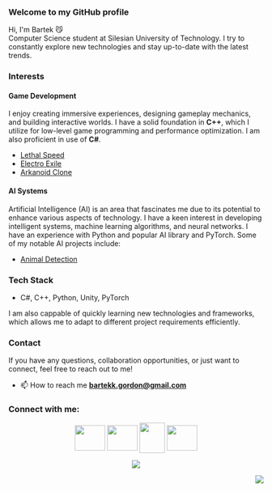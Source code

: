 ### Welcome to my GitHub profile

Hi, I'm Bartek 😼  
Computer Science student at Silesian University of Technology. I try to constantly explore new technologies and stay up-to-date with the latest trends.

### Interests

#### Game Development

I enjoy creating immersive experiences, designing gameplay mechanics, and building interactive worlds. I have a solid foundation in **C++**, which I utilize for low-level game programming and performance optimization. I am also proficient in use of **C#**.

- [Lethal Speed](https://github.com/szejkerek/LethalSpeed)
- [Electro Exile](https://github.com/szejkerek/ElectroExile)
- [Arkanoid Clone](https://github.com/szejkerek/ArkanoidGameClone)

#### AI Systems

Artificial Intelligence (AI) is an area that fascinates me due to its potential to enhance various aspects of technology. I have a keen interest in developing intelligent systems, machine learning algorithms, and neural networks. I have an experience with Python and popular AI library and PyTorch. Some of my notable AI projects include:

- [Animal Detection](https://github.com/szejkerek/AnimalDetection)

### Tech Stack

- C#, C++, Python, Unity, PyTorch

I am also cappable of quickly learning new technologies and frameworks, which allows me to adapt to different project requirements efficiently.

### Contact

If you have any questions, collaboration opportunities, or just want to connect, feel free to reach out to me!
- 📫 How to reach me <a href="mailto:bartekk.gordon@gmail.com"> **bartekk.gordon@gmail.com** </a>

<h3 align="left">Connect with me:</h3>
<p align="center">
<a href="https://twitter.com/szejkerekk" target="blank"><img align="center" src="https://raw.githubusercontent.com/rahuldkjain/github-profile-readme-generator/master/src/images/icons/Social/twitter.svg" height="50" width="60" /></a>
<a href="https://www.linkedin.com/in/bartekgordon/" target="blank"><img align="center" src="https://raw.githubusercontent.com/rahuldkjain/github-profile-readme-generator/master/src/images/icons/Social/linked-in-alt.svg" height="50" width="60" /></a>
<a href="https://www.facebook.com/XDDJD/" target="blank"><img align="center" src="https://raw.githubusercontent.com/rahuldkjain/github-profile-readme-generator/master/src/images/icons/Social/facebook.svg" height="60" width="50" /></a>
<a href="https://www.instagram.com/bartusgordon/" target="blank"><img align="center" src="https://raw.githubusercontent.com/rahuldkjain/github-profile-readme-generator/master/src/images/icons/Social/instagram.svg" height="50" width="60" /></a>
</p>

<p align="center"> <img align="center" src="https://github-readme-stats.vercel.app/api/top-langs?username=szejkerek&show_icons=true&locale=en&layout=compact&theme=aura_dark"/> </p>

<p align="right"> <img src="https://komarev.com/ghpvc/?username=szejkerek&label=Profile%20views&color=0e75b6&style=flat&color=red"/> </p>
